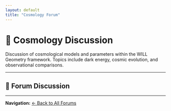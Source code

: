 ```yaml
---
layout: default
title: "Cosmology Forum"
---
```


# 🌌 Cosmology Discussion

Discussion of cosmological models and parameters within the WILL Geometry framework. Topics include dark energy, cosmic evolution, and observational comparisons.

---

## 💬 Forum Discussion

<div class="bg-gray-800/50 p-6 rounded-lg">
<script src="https://utteranc.es/client.js"
        repo="AntonRize/WILL"
        issue-term="title"
        issue-label="cosmology"
        theme="github-light"
        crossorigin="anonymous"
        async>
</script>
</div>

---

**Navigation:** [← Back to All Forums](/WILL/discussions/)